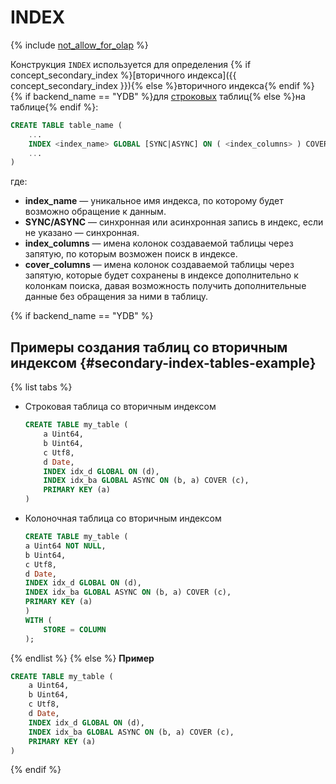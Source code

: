 # INDEX

{% include [not_allow_for_olap](../../../../../_includes/not_allow_for_olap_note.md) %}

Конструкция `INDEX` используется для определения {% if concept_secondary_index %}[вторичного индекса]({{ concept_secondary_index }}){% else %}вторичного индекса{% endif %} {% if backend_name == "YDB" %}для [строковых](../../../../concepts/datamodel/table.md#row-oriented-tables) таблиц{% else %}на таблице{% endif %}:

```sql
CREATE TABLE table_name (
    ...
    INDEX <index_name> GLOBAL [SYNC|ASYNC] ON ( <index_columns> ) COVER ( <cover_columns> ),
    ...
)
```

где:
* **index_name** — уникальное имя индекса, по которому будет возможно обращение к данным.
* **SYNC/ASYNC** — синхронная или асинхронная запись в индекс, если не указано — синхронная.
* **index_columns** — имена колонок создаваемой таблицы через запятую, по которым возможен поиск в индексе.
* **cover_columns** — имена колонок создаваемой таблицы через запятую, которые будет сохранены в индексе дополнительно к колонкам поиска, давая возможность получить дополнительные данные без обращения за ними в таблицу.

{% if backend_name == "YDB" %}
## Примеры создания таблиц со вторичным индексом {#secondary-index-tables-example}

{% list tabs %}

- Строковая таблица cо вторичным индексом

    ```sql
    CREATE TABLE my_table (
        a Uint64,
        b Uint64,
        c Utf8,
        d Date,
        INDEX idx_d GLOBAL ON (d),
        INDEX idx_ba GLOBAL ASYNC ON (b, a) COVER (c),
        PRIMARY KEY (a)
    )
    ```

- Колоночная таблица cо вторичным индексом

    ```sql
    CREATE TABLE my_table (
    a Uint64 NOT NULL,
    b Uint64,
    c Utf8,
    d Date,
    INDEX idx_d GLOBAL ON (d),
    INDEX idx_ba GLOBAL ASYNC ON (b, a) COVER (c),
    PRIMARY KEY (a)
    )
    WITH (
        STORE = COLUMN
    );
    ```

{% endlist %}
{% else %}
**Пример**
```sql
CREATE TABLE my_table (
    a Uint64,
    b Uint64,
    c Utf8,
    d Date,
    INDEX idx_d GLOBAL ON (d),
    INDEX idx_ba GLOBAL ASYNC ON (b, a) COVER (c),
    PRIMARY KEY (a)
)
```
{% endif %}

